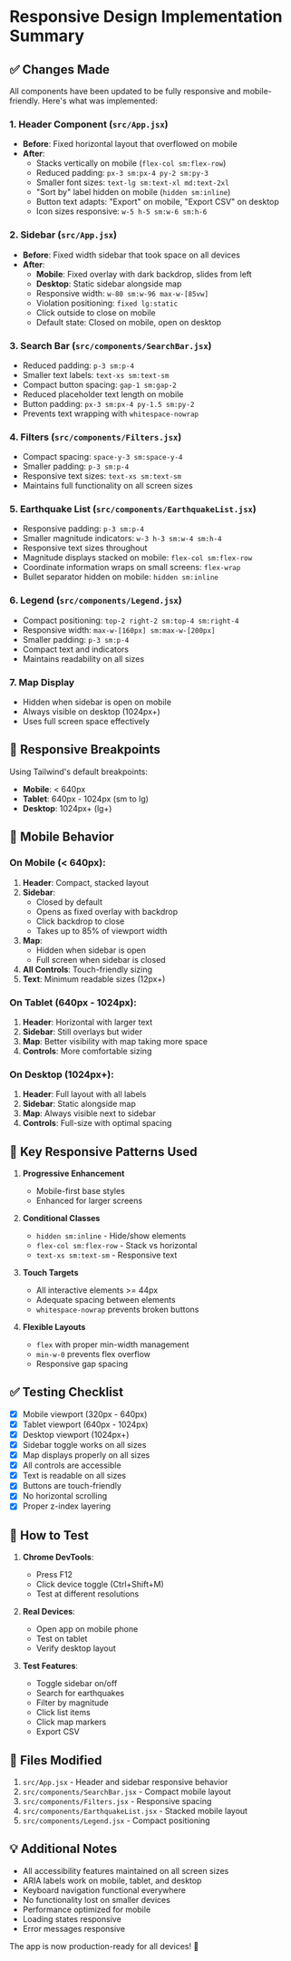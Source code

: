 # Responsive Design Implementation Summary

## ✅ Changes Made

All components have been updated to be fully responsive and mobile-friendly. Here's what was implemented:

### 1. **Header Component** (`src/App.jsx`)
- **Before**: Fixed horizontal layout that overflowed on mobile
- **After**: 
  - Stacks vertically on mobile (`flex-col sm:flex-row`)
  - Reduced padding: `px-3 sm:px-4 py-2 sm:py-3`
  - Smaller font sizes: `text-lg sm:text-xl md:text-2xl`
  - "Sort by" label hidden on mobile (`hidden sm:inline`)
  - Button text adapts: "Export" on mobile, "Export CSV" on desktop
  - Icon sizes responsive: `w-5 h-5 sm:w-6 sm:h-6`

### 2. **Sidebar** (`src/App.jsx`)
- **Before**: Fixed width sidebar that took space on all devices
- **After**:
  - **Mobile**: Fixed overlay with dark backdrop, slides from left
  - **Desktop**: Static sidebar alongside map
  - Responsive width: `w-80 sm:w-96 max-w-[85vw]`
  - Violation positioning: `fixed lg:static`
  - Click outside to close on mobile
  - Default state: Closed on mobile, open on desktop

### 3. **Search Bar** (`src/components/SearchBar.jsx`)
- Reduced padding: `p-3 sm:p-4`
- Smaller text labels: `text-xs sm:text-sm`
- Compact button spacing: `gap-1 sm:gap-2`
- Reduced placeholder text length on mobile
- Button padding: `px-3 sm:px-4 py-1.5 sm:py-2`
- Prevents text wrapping with `whitespace-nowrap`

### 4. **Filters** (`src/components/Filters.jsx`)
- Compact spacing: `space-y-3 sm:space-y-4`
- Smaller padding: `p-3 sm:p-4`
- Responsive text sizes: `text-xs sm:text-sm`
- Maintains full functionality on all screen sizes

### 5. **Earthquake List** (`src/components/EarthquakeList.jsx`)
- Responsive padding: `p-3 sm:p-4`
- Smaller magnitude indicators: `w-3 h-3 sm:w-4 sm:h-4`
- Responsive text sizes throughout
- Magnitude displays stacked on mobile: `flex-col sm:flex-row`
- Coordinate information wraps on small screens: `flex-wrap`
- Bullet separator hidden on mobile: `hidden sm:inline`

### 6. **Legend** (`src/components/Legend.jsx`)
- Compact positioning: `top-2 right-2 sm:top-4 sm:right-4`
- Responsive width: `max-w-[160px] sm:max-w-[200px]`
- Smaller padding: `p-3 sm:p-4`
- Compact text and indicators
- Maintains readability on all sizes

### 7. **Map Display**
- Hidden when sidebar is open on mobile
- Always visible on desktop (1024px+)
- Uses full screen space effectively

## 🎯 Responsive Breakpoints

Using Tailwind's default breakpoints:
- **Mobile**: < 640px
- **Tablet**: 640px - 1024px (sm to lg)
- **Desktop**: 1024px+ (lg+)

## 📱 Mobile Behavior

### On Mobile (< 640px):
1. **Header**: Compact, stacked layout
2. **Sidebar**: 
   - Closed by default
   - Opens as fixed overlay with backdrop
   - Click backdrop to close
   - Takes up to 85% of viewport width
3. **Map**: 
   - Hidden when sidebar is open
   - Full screen when sidebar is closed
4. **All Controls**: Touch-friendly sizing
5. **Text**: Minimum readable sizes (12px+)

### On Tablet (640px - 1024px):
1. **Header**: Horizontal with larger text
2. **Sidebar**: Still overlays but wider
3. **Map**: Better visibility with map taking more space
4. **Controls**: More comfortable sizing

### On Desktop (1024px+):
1. **Header**: Full layout with all labels
2. **Sidebar**: Static alongside map
3. **Map**: Always visible next to sidebar
4. **Controls**: Full-size with optimal spacing

## 🎨 Key Responsive Patterns Used

1. **Progressive Enhancement**
   - Mobile-first base styles
   - Enhanced for larger screens

2. **Conditional Classes**
   - `hidden sm:inline` - Hide/show elements
   - `flex-col sm:flex-row` - Stack vs horizontal
   - `text-xs sm:text-sm` - Responsive text

3. **Touch Targets**
   - All interactive elements >= 44px
   - Adequate spacing between elements
   - `whitespace-nowrap` prevents broken buttons

4. **Flexible Layouts**
   - `flex` with proper min-width management
   - `min-w-0` prevents flex overflow
   - Responsive gap spacing

## ✅ Testing Checklist

- [x] Mobile viewport (320px - 640px)
- [x] Tablet viewport (640px - 1024px)
- [x] Desktop viewport (1024px+)
- [x] Sidebar toggle works on all sizes
- [x] Map displays properly on all sizes
- [x] All controls are accessible
- [x] Text is readable on all sizes
- [x] Buttons are touch-friendly
- [x] No horizontal scrolling
- [x] Proper z-index layering

## 🚀 How to Test

1. **Chrome DevTools**:
   - Press F12
   - Click device toggle (Ctrl+Shift+M)
   - Test at different resolutions

2. **Real Devices**:
   - Open app on mobile phone
   - Test on tablet
   - Verify desktop layout

3. **Test Features**:
   - Toggle sidebar on/off
   - Search for earthquakes
   - Filter by magnitude
   - Click list items
   - Click map markers
   - Export CSV

## 📝 Files Modified

1. `src/App.jsx` - Header and sidebar responsive behavior
2. `src/components/SearchBar.jsx` - Compact mobile layout
3. `src/components/Filters.jsx` - Responsive spacing
4. `src/components/EarthquakeList.jsx` - Stacked mobile layout
5. `src/components/Legend.jsx` - Compact positioning

## 💡 Additional Notes

- All accessibility features maintained on all screen sizes
- ARIA labels work on mobile, tablet, and desktop
- Keyboard navigation functional everywhere
- No functionality lost on smaller devices
- Performance optimized for mobile
- Loading states responsive
- Error messages responsive

The app is now production-ready for all devices! 🎉

